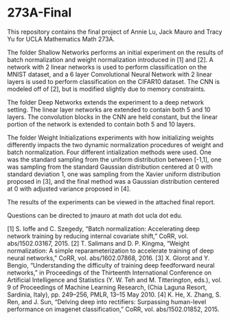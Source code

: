# 273A-Final
This repository contains the final project of Annie Lu, Jack Mauro and Tracy Yu for UCLA Mathematics Math 273A. 

The folder Shallow Networks performs an initial experiment on the results of batch normalization and weight normalization introduced in [1] and [2]. A network with 2 linear networks is used to perform classification on the MNIST dataset, and a 6 layer Convolutional Neural Network with 2 linear layers is used to perform classification on the CIFAR10 dataset. The CNN is modeled off of [2], but is modified slightly due to memory constraints. 

The folder Deep Networks extends the experiment to a deep network setting. The linear layer networks are extended to contain both 5 and 10 layers. The convolution blocks in the CNN are held constant, but the linear portion of the network is extended to contain both 5 and 10 layers. 

The folder Weight Initializations experiments with how initializing weights differently impacts the two dynamic normalization procedures of weight and batch normalization. Four different intialization methods were used. One was the standard sampling from the uniform distribution between [-1,1], one was sampling from the standard Gaussian distribution centered at 0 with standard deviation 1, one was sampling from the Xavier uniform distribution proposed in [3], and the final method was a Gaussian distribution centered at 0 with adjusted variance proposed in [4].

The results of the experiments can be viewed in the attached final report.

Questions can be directed to jmauro at math dot ucla dot edu. 

[1] S. Ioffe and C. Szegedy, “Batch normalization: Accelerating deep network training by reducing internal
covariate shift,” CoRR, vol. abs/1502.03167, 2015.
[2] T. Salimans and D. P. Kingma, “Weight normalization: A simple reparameterization to accelerate training of deep neural networks,” CoRR, vol. abs/1602.07868, 2016.
[3] X. Glorot and Y. Bengio, “Understanding the difficulty of training deep feedforward neural networks,” in Proceedings of the Thirteenth International Conference on Artificial Intelligence and Statistics (Y. W. Teh and M. Titterington, eds.), vol. 9 of Proceedings of Machine Learning Research, (Chia Laguna Resort, Sardinia, Italy), pp. 249–256, PMLR, 13–15 May 2010.
[4] K. He, X. Zhang, S. Ren, and J. Sun, “Delving deep into rectifiers: Surpassing human-level performance on imagenet classification,” CoRR, vol. abs/1502.01852, 2015.

